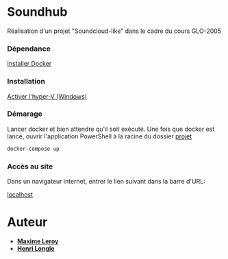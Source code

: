 # Soundhub

Réalisation d'un projet "Soundcloud-like" dans le cadre du cours GLO-2005

### Dépendance
[Installer Docker](https://www.docker.com/)

### Installation

[Activer l'hyper-V (Windows)](https://bit.ly/2kDg6Sw)

### Démarage

Lancer docker et bien attendre qu'il soit exécuté.
Une fois que docker est lancé, ouvrir l'application PowerShell à la racine du dossier [projet](./projet)

```bash
docker-compose up
```

### Accès au site

Dans un navigateur internet, entrer le lien suivant dans la barre d'URL:

[localhost](http://localhost)

# Auteur

* **[Maxime Leroy](https://github.com/maximeleroylaval)**
* **[Henri Longle](https://github.com/longle-h)**

